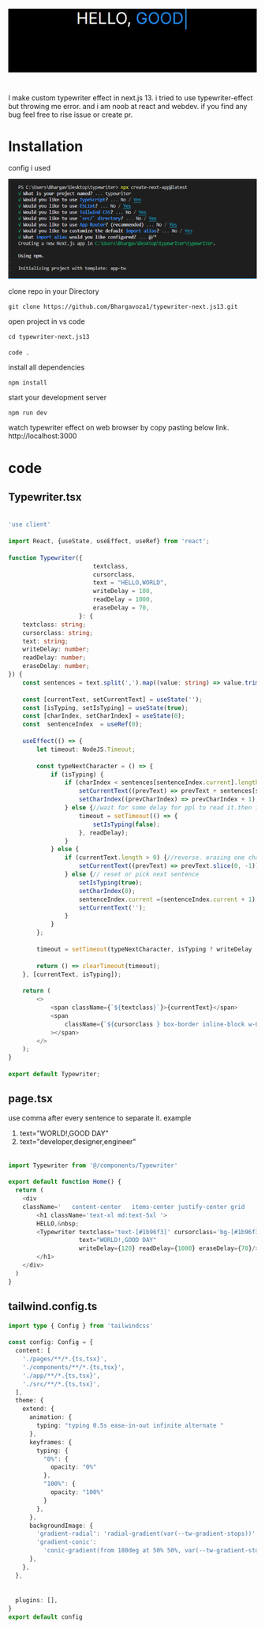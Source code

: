 <p align="center">
  <img src="./gitresource/efect.gif" />
</p>
  
 
# 

I make custom typewriter effect in next.js 13. i tried to use typewriter-effect but throwing me error.
and i am noob at react and webdev. if you find any bug feel free to rise issue or create pr.

# Installation

config i used
<p align="center">
  <img src="./gitresource/config.png" />
</p>

clone repo in your Directory
```
git clone https://github.com/Bhargavoza1/typewriter-next.js13.git
```

open project in vs code 
``` 
cd typewriter-next.js13

code .
```

install all dependencies
```
npm install
```

start your development server
```
npm run dev
```
watch typewriter effect on web browser by copy pasting below link.
http://localhost:3000



# code 

## Typewriter.tsx
```typescript

'use client'

import React, {useState, useEffect, useRef} from 'react';

function Typewriter({
                        textclass,
                        cursorclass,
                        text = "HELLO,WORLD",
                        writeDelay = 100,
                        readDelay = 1000,
                        eraseDelay = 70,
                    }: {
    textclass: string;
    cursorclass: string;
    text: string;
    writeDelay: number;
    readDelay: number;
    eraseDelay: number;
}) {
    const sentences = text.split(',').map((value: string) => value.trim());

    const [currentText, setCurrentText] = useState('');
    const [isTyping, setIsTyping] = useState(true);
    const [charIndex, setCharIndex] = useState(0);
    const  sentenceIndex  = useRef(0);

    useEffect(() => {
        let timeout: NodeJS.Timeout;

        const typeNextCharacter = () => {
            if (isTyping) {
                if (charIndex < sentences[sentenceIndex.current].length) {//write character per delay
                    setCurrentText((prevText) => prevText + sentences[sentenceIndex.current][charIndex]);
                    setCharIndex((prevCharIndex) => prevCharIndex + 1);
                } else {//wait for some delay for ppl to read it.then it will start revers order
                    timeout = setTimeout(() => {
                        setIsTyping(false);
                    }, readDelay);
                }
            } else {
                if (currentText.length > 0) {//reverse. erasing one character per delay
                    setCurrentText((prevText) => prevText.slice(0, -1));
                } else {// reset or pick next sentence
                    setIsTyping(true);
                    setCharIndex(0);
                    sentenceIndex.current =(sentenceIndex.current + 1) % sentences.length; //this will help not to use one more if else
                    setCurrentText('');
                }
            }
        };

        timeout = setTimeout(typeNextCharacter, isTyping ? writeDelay : eraseDelay);

        return () => clearTimeout(timeout);
    }, [currentText, isTyping]);

    return (
        <>
            <span className={`${textclass}`}>{currentText}</span>
            <span
                className={`${cursorclass } box-border inline-block w-0.5 md:w-1 h-7 md:ml-1 -mb-1.5 md:-mb-4 md:h-16 animate-typing will-change-transform`}
            ></span>
        </>
    );
}

export default Typewriter;

```

## page.tsx
use comma after every sentence to separate it.
example
1) text="WORLD!,GOOD DAY"
2) text="developer,designer,engineer"

```typescript

import Typewriter from '@/components/Typewriter'
 
export default function Home() {
  return (
    <div
    className='   content-center   items-center justify-center grid     place-items-center '>
        <h1 className='text-xl md:text-5xl '>
        HELLO,&nbsp;
        <Typewriter textclass='text-[#1b96f3]' cursorclass='bg-[#1b96f3]'
                    text="WORLD!,GOOD DAY"
                    writeDelay={120} readDelay={1000} eraseDelay={70}/>
        </h1>
    </div>
  )
}
```

## tailwind.config.ts

```typescript
import type { Config } from 'tailwindcss'

const config: Config = {
  content: [
    './pages/**/*.{ts,tsx}',
    './components/**/*.{ts,tsx}',
    './app/**/*.{ts,tsx}',
    './src/**/*.{ts,tsx}',
  ],
  theme: {
    extend: {
      animation: {
        typing: "typing 0.5s ease-in-out infinite alternate "
      },
      keyframes: {
        typing: {
          "0%": {
            opacity: "0%"
          },
          "100%": {
            opacity: "100%"
          }
        },
      },
      backgroundImage: {
        'gradient-radial': 'radial-gradient(var(--tw-gradient-stops))',
        'gradient-conic':
          'conic-gradient(from 180deg at 50% 50%, var(--tw-gradient-stops))',
      },
    },
  },


  plugins: [],
}
export default config

```
